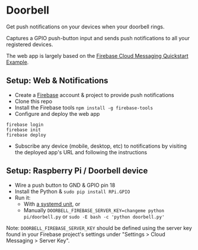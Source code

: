 # Doorbell

Get push notifications on your devices when your doorbell rings.

Captures a GPIO push-button input and sends push notifications to all your
registered devices.

The web app is largely based on the [Firebase Cloud Messaging Quickstart
Example][fcm-quickstart].

## Setup: Web & Notifications

* Create a [Firebase][firebase] account & project to provide push notifications
* Clone this repo
* Install the Firebase tools `npm install -g firebase-tools`
* Configure and deploy the web app

```
firebase login
firebase init
firebase deploy
```

* Subscribe any device (mobile, desktop, etc) to notifications by visiting the
  deployed app's URL and following the instructions

## Setup: Raspberry Pi / Doorbell device

* Wire a push button to GND & GPIO pin 18
* Install the Python & `sudo pip install RPi.GPIO`
* Run it:
  * With [a systemd unit][systemd-unit], or
  * Manually `DOORBELL_FIREBASE_SERVER_KEY=changeme python pi/doorbell.py` or
    `sudo -E bash -c 'python doorbell.py'`

Note: `DOORBELL_FIREBASE_SERVER_KEY` should be defined using the server key
found in your Firebase project's settings under "Settings > Cloud Messaging >
Server Key".

[firebase]: https://firebase.google.com/
[fcm-quickstart]: https://firebase.google.com/
[systemd-unit]: https://github.com/zefer/ansible/blob/master/roles/doorbell/templates/doorbell.service
